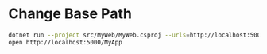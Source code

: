 # Change Base Path

```bash
dotnet run --project src/MyWeb/MyWeb.csproj --urls=http://localhost:5000
open http://localhost:5000/MyApp
```